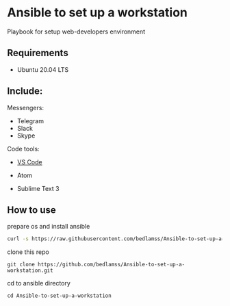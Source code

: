 # Ansible to set up a workstation

Playbook for setup web-developers environment 

## Requirements

-  Ubuntu 20.04 LTS

## Include:

Messengers:

- Telegram
- Slack
- Skype



Code tools:

- [VS Code](https://code.visualstudio.com)

- Atom
- Sublime Text 3



## How to use

  prepare os and install ansible

```bash
curl -s https://raw.githubusercontent.com/bedlamss/Ansible-to-set-up-a-workstation/master/prepare_system.sh | /bin/bash
```

clone this repo

`git clone https://github.com/bedlamss/Ansible-to-set-up-a-workstation.git`

cd to ansible directory

`cd Ansible-to-set-up-a-workstation`



